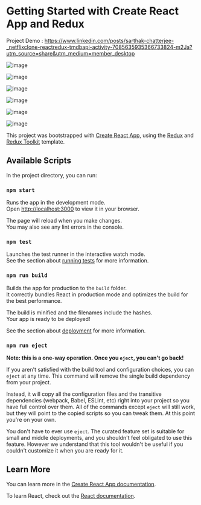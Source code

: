 # Getting Started with Create React App and Redux

Project Demo : https://www.linkedin.com/posts/sarthak-chatterjee-_netflixclone-reactredux-tmdbapi-activity-7085635935366733824-m2Ja?utm_source=share&utm_medium=member_desktop

![image](https://github.com/sarthakc20/Netflix-Clone/assets/105372144/356c01f6-fe61-4c3b-b2f3-398219cf418f)

![image](https://github.com/sarthakc20/Netflix-Clone/assets/105372144/fed5a0c1-907f-47e1-9390-dab654d10fb1)

![image](https://github.com/sarthakc20/Netflix-Clone/assets/105372144/4f2ba671-0d48-4095-b6e3-8e288df30946)

![image](https://github.com/sarthakc20/Netflix-Clone/assets/105372144/d9e1c334-c0d6-4bfb-a00b-f8104b9e856b)

![image](https://github.com/sarthakc20/Netflix-Clone/assets/105372144/2654bd68-fb33-4577-b5fd-b15a582e980a)

![image](https://github.com/sarthakc20/Netflix-Clone/assets/105372144/529b894f-8c94-404e-abf7-730f9e0e12b6)


This project was bootstrapped with [Create React App](https://github.com/facebook/create-react-app), using the [Redux](https://redux.js.org/) and [Redux Toolkit](https://redux-toolkit.js.org/) template.

## Available Scripts

In the project directory, you can run:

### `npm start`

Runs the app in the development mode.\
Open [http://localhost:3000](http://localhost:3000) to view it in your browser.

The page will reload when you make changes.\
You may also see any lint errors in the console.

### `npm test`

Launches the test runner in the interactive watch mode.\
See the section about [running tests](https://facebook.github.io/create-react-app/docs/running-tests) for more information.

### `npm run build`

Builds the app for production to the `build` folder.\
It correctly bundles React in production mode and optimizes the build for the best performance.

The build is minified and the filenames include the hashes.\
Your app is ready to be deployed!

See the section about [deployment](https://facebook.github.io/create-react-app/docs/deployment) for more information.

### `npm run eject`

**Note: this is a one-way operation. Once you `eject`, you can't go back!**

If you aren't satisfied with the build tool and configuration choices, you can `eject` at any time. This command will remove the single build dependency from your project.

Instead, it will copy all the configuration files and the transitive dependencies (webpack, Babel, ESLint, etc) right into your project so you have full control over them. All of the commands except `eject` will still work, but they will point to the copied scripts so you can tweak them. At this point you're on your own.

You don't have to ever use `eject`. The curated feature set is suitable for small and middle deployments, and you shouldn't feel obligated to use this feature. However we understand that this tool wouldn't be useful if you couldn't customize it when you are ready for it.

## Learn More

You can learn more in the [Create React App documentation](https://facebook.github.io/create-react-app/docs/getting-started).

To learn React, check out the [React documentation](https://reactjs.org/).
